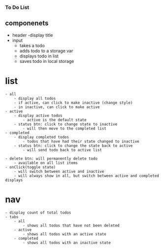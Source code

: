 ### To Do List

## componenets
- header
    -display title
- input
    - takes a todo
    - adds todo to a storage var
    - displays todo in list
    - saves todo in local storage

 # list
    - all
        - display all todos
        - if active, can click to make inactive (change style)
        - in inactive, can click to make active
    - active
        - display active todos
            - active is the default state
        - status btn: click to change state to inactive
            - will then move to the completed list
    - completed
        - display completed todos
            - todos that have had their state changed to inactive
        - status btn: click to change the state back to active
            - will send todo back to active list

    - delete btn: will permanently delete todo
        - available on all list items
    - onClick(toggle state)
        - will switch between active and inactive
        - will always show in all, but switch between active and completed displays

# nav
    - display count of total todos
    - tabs
        - all
            - shows all todos that have not been deleted
        - active
            - shows all todos with an active state
        - completed
            - shows all todos with an inactive state
